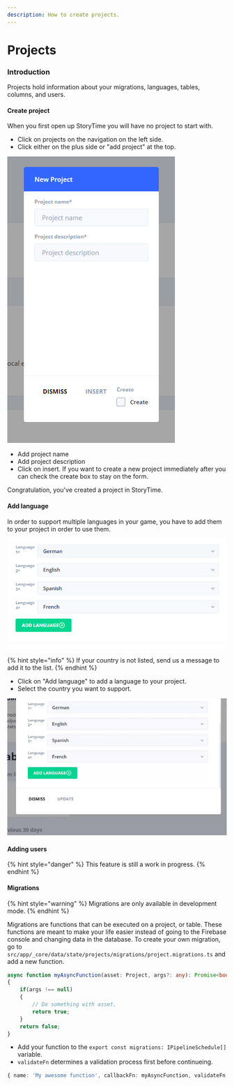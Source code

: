 ```yaml
---
description: How to create projects.
---
```


# Projects

### Introduction

Projects hold information about your migrations, languages, tables, columns, and users.

#### Create project

When you first open up StoryTime you will have no project to start with.

* Click on projects on the navigation on the left side.
* Click either on the plus side or "add project" at the top.

![](../../../.gitbook/assets/storytime-create-project.png)

* Add project name
* Add project description
* Click on insert. If you want to create a new project immediately after you can check the create box to stay on the form.

Congratulation, you've created a project in StoryTime.

#### Add language

In order to support multiple languages in your game, you have to add them to your project in order to use them.

![Overview of languages in a project.](../../../.gitbook/assets/storytime-language-overview.png)

{% hint style="info" %}
If your country is not listed, send us a message to add it to the list.
{% endhint %}

* Click on "Add language" to add a language to your project.
* Select the country you want to support.

![Add language](../../../.gitbook/assets/storytime-add-language.gif)

#### Adding users

{% hint style="danger" %}
This feature is still a work in progress.
{% endhint %}



#### Migrations

{% hint style="warning" %}
Migrations are only available in development mode.
{% endhint %}

Migrations are functions that can be executed on a project, or table. These functions are meant to make your life easier instead of going to the Firebase console and changing data in the database. To create your own migration, go to `src/app/_core/data/state/projects/migrations/project.migrations.ts` and add a new function.

```typescript
async function myAsyncFunction(asset: Project, args?: any): Promise<boolean>
{
	if(args !== null)
	{
		// Do something with asset.
		return true;
	}
	return false;
}
```

* Add your function to the `export const migrations: IPipelineSchedule[]` variable.
* `validateFn` determines a validation process first before continueing.

```typescript
{ name: 'My awesome function', callbackFn: myAsyncFunction, validateFn: async () => true, force: false },
```

